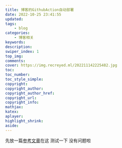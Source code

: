 ```yaml
---
title: 博客的GithubAction自动部署
date: 2022-10-25 23:41:55
updated:
tags:
    - blog
categories:
    - 博客相关
keywords:
description:
swiper_index: 1
top_img:
comments:
cover: https://img.recreyed.ml/202211142225482.jpg
toc:
toc_number:
toc_style_simple:
copyright:
copyright_author:
copyright_author_href:
copyright_url:
copyright_info:
mathjax:
katex:
aplayer:
highlight_shrink:
aside:
---
```

先放一篇[参考文章](https://akilar.top/posts/f752c86d/)在这
测试一下 没有问题啦